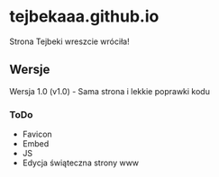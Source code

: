 
# tejbekaaa.github.io

Strona Tejbeki wreszcie wróciła! 

## Wersje

Wersja 1.0 (v1.0) - Sama strona i lekkie poprawki kodu 




### ToDo 

- Favicon
- Embed
- JS
- Edycja świąteczna strony www
